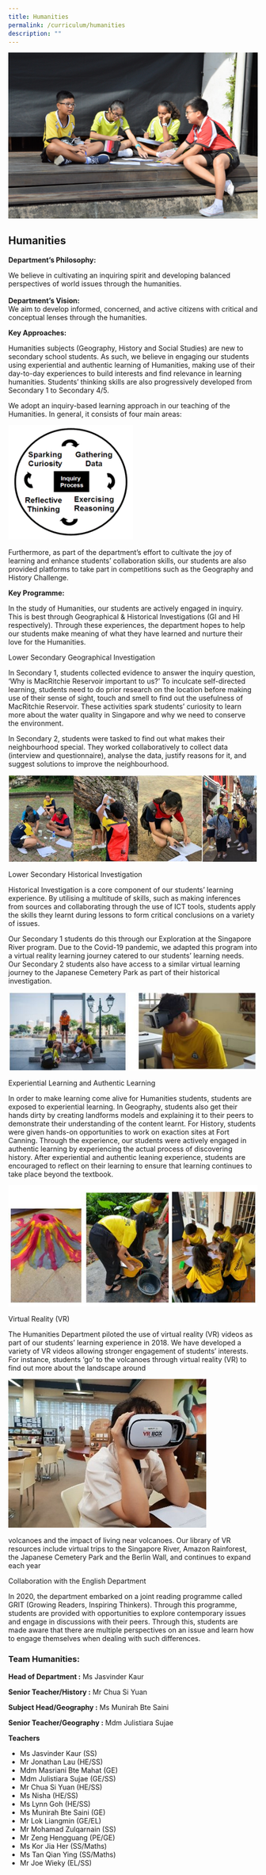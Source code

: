 ```yaml
---
title: Humanities
permalink: /curriculum/humanities
description: ""
---
```

![](/images/HumanitiesFeature.jpeg)
## Humanities

**Department’s Philosophy:**

We believe in cultivating an inquiring spirit and developing balanced perspectives of world issues through the humanities.  
   
**Department’s Vision:**  
We aim to develop informed, concerned, and active citizens with critical and conceptual lenses through the humanities.

**Key Approaches:**

Humanities subjects (Geography, History and Social Studies) are new to secondary school students. As such, we believe in engaging our students using experiential and authentic learning of Humanities, making use of their day-to-day experiences to build interests and find relevance in learning humanities. Students’ thinking skills are also progressively developed from Secondary 1 to Secondary 4/5.

We adopt an inquiry-based learning approach in our teaching of the Humanities. In general, it consists of four main areas:

<div style="display:block"><img src="/images/H1.png" style="max-width: 50%;"></div>

Furthermore, as part of the department’s effort to cultivate the joy of learning and enhance students’ collaboration skills, our students are also provided platforms to take part in competitions such as the Geography and History Challenge.

**Key Programme:**

In the study of Humanities, our students are actively engaged in inquiry. This is best through Geographical & Historical Investigations (GI and HI respectively). Through these experiences, the department hopes to help our students make meaning of what they have learned and nurture their love for the Humanities.

Lower Secondary Geographical Investigation

In Secondary 1, students collected evidence to answer the inquiry question, ‘Why is MacRitchie Reservoir important to us?’ To inculcate self-directed learning, students need to do prior research on the location before making use of their sense of sight, touch and smell to find out the usefulness of MacRitchie Reservoir. These activities spark students’ curiosity to learn more about the water quality in Singapore and why we need to conserve the environment.

In Secondary 2, students were tasked to find out what makes their neighbourhood special. They worked collaboratively to collect data (interview and questionnaire), analyse the data, justify reasons for it, and suggest solutions to improve the neighbourhood.

<div style="display:block"><img src="/images/H2.jpeg" style="max-width: 100%;"></div>

Lower Secondary Historical Investigation

Historical Investigation is a core component of our students’ learning experience. By utilising a multitude of skills, such as making inferences from sources and collaborating through the use of ICT tools, students apply the skills they learnt during lessons to form critical conclusions on a variety of issues.

Our Secondary 1 students do this through our Exploration at the Singapore River program. Due to the Covid-19 pandemic, we adapted this program into a virtual reality learning journey catered to our students’ learning needs. Our Secondary 2 students also have access to a similar virtual learning journey to the Japanese Cemetery Park as part of their historical investigation.

<div style="display:block"><img src="/images/H3.jpeg" style="max-width: 100%;"></div>


Experiential Learning and Authentic Learning

In order to make learning come alive for Humanities students, students are exposed to experiential learning. In Geography, students also get their hands dirty by creating landforms models and explaining it to their peers to demonstrate their understanding of the content learnt. For History, students were given hands-on opportunities to work on exaction sites at Fort Canning. Through the experience, our students were actively engaged in authentic learning by experiencing the actual process of discovering history. After experiential and authentic leaning experience, students are encouraged to reflect on their learning to ensure that learning continues to take place beyond the textbook.

<div style="display:block"><img src="/images/H4.jpeg" style="max-width: 100%;"></div>

Virtual Reality (VR)

The Humanities Department piloted the use of virtual reality (VR) videos as part of our students’ learning experience in 2018. We have developed a variety of VR videos allowing stronger engagement of students’ interests. For instance, students ‘go’ to the volcanoes through virtual reality (VR) to find out more about the landscape around

<div style="display:block"><img src="/images/H5.jpeg" style="max-width: 100%;"></div>

volcanoes and the impact of living near volcanoes. Our library of VR resources include virtual trips to the Singapore River, Amazon Rainforest, the Japanese Cemetery Park and the Berlin Wall, and continues to expand each year

Collaboration with the English Department

In 2020, the department embarked on a joint reading programme called GRIT (Growing Readers, Inspiring Thinkers). Through this programme, students are provided with opportunities to explore contemporary issues and engage in discussions with their peers. Through this, students are made aware that there are multiple perspectives on an issue and learn how to engage themselves when dealing with such differences.

### Team Humanities:

**Head of Department :** Ms Jasvinder Kaur

**Senior Teacher/History :** Mr Chua Si Yuan

**Subject Head/Geography :** Ms Munirah Bte Saini

**Senior Teacher/Geography :** Mdm Julistiara Sujae

**Teachers**
* Ms Jasvinder Kaur (SS)
* Mr Jonathan Lau (HE/SS)
* Mdm Masriani Bte Mahat (GE)
* Mdm Julistiara Sujae (GE/SS)
* Mr Chua Si Yuan (HE/SS)
* Ms Nisha (HE/SS)
* Ms Lynn Goh (HE/SS)
* Ms Munirah Bte Saini (GE)
* Mr Lok Liangmin (GE/EL)
* Mr Mohamad Zulqarnain (SS)
* Mr Zeng Hengguang (PE/GE)
* Ms Kor Jia Her (SS/Maths)
* Ms Tan Qian Ying (SS/Maths)
* Mr Joe Wieky (EL/SS)